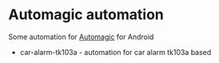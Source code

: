 # Automagic automation
Some automation for [Automagic](https://play.google.com/store/apps/details?id=ch.gridvision.ppam.androidautomagic&hl=en) 
for Android
* car-alarm-tk103a - automation for car alarm tk103a based
